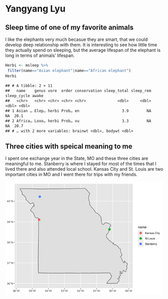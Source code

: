 Yangyang Lyu
================

## Sleep time of one of my favorite animals

I like the elephants very much becasue they are smart, that we could
develop deep relationship with them. It is interesting to see how little
time they actually spend on sleeping, but the average lifespan of the
elephant is long in terms of animals’ lifespan.

``` r
Herbi <- msleep %>% 
 filter(name=="Asian elephant"|name=="African elephant")
Herbi
```

    ## # A tibble: 2 × 11
    ##   name    genus vore  order conservation sleep_total sleep_rem sleep_cycle awake
    ##   <chr>   <chr> <chr> <chr> <chr>              <dbl>     <dbl>       <dbl> <dbl>
    ## 1 Asian … Elep… herbi Prob… en                   3.9        NA          NA  20.1
    ## 2 Africa… Loxo… herbi Prob… vu                   3.3        NA          NA  20.7
    ## # … with 2 more variables: brainwt <dbl>, bodywt <dbl>

## Three cities with speical meaning to me

I spent one exchange year in the State, MO and these three cities are
meaningful to me. Stanberry is where I stayed for most of the times that
I lived there and also attended local school. Kansas City and St. Louis
are two important cities in MO and I went there for trips with my
friends.

![](README_files/figure-gfm/pressure-1.png)<!-- -->
